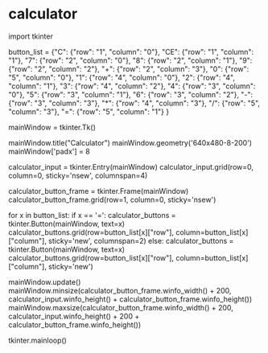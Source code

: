 # calculator
import tkinter

button_list = {"C": {"row": "1",
                     "column": "0"},
               "CE": {"row": "1",
                      "column": "1"},
               "7": {"row": "2",
                     "column": "0"},
               "8": {"row": "2",
                     "column": "1"},
               "9": {"row": "2",
                     "column": "2"},
               "+": {"row": "2",
                     "column": "3"},
               "0": {"row": "5",
                     "column": "0"},
               "1": {"row": "4",
                     "column": "0"},
               "2": {"row": "4",
                     "column": "1"},
               "3": {"row": "4",
                     "column": "2"},
               "4": {"row": "3",
                     "column": "0"},
               "5": {"row": "3",
                     "column": "1"},
               "6": {"row": "3",
                     "column": "2"},
               "-": {"row": "3",
                     "column": "3"},
               "*": {"row": "4",
                     "column": "3"},
               "/": {"row": "5",
                     "column": "3"},
               "=": {"row": "5",
                     "column": "1"}
               }

mainWindow = tkinter.Tk()

mainWindow.title("Calculator")
mainWindow.geometry('640x480-8-200')
mainWindow['padx'] = 8

calculator_input = tkinter.Entry(mainWindow)
calculator_input.grid(row=0, column=0, sticky='nsew', columnspan=4)

calculator_button_frame = tkinter.Frame(mainWindow)
calculator_button_frame.grid(row=1, column=0, sticky='nsew')

for x in button_list:
    if x == '=':
        calculator_buttons = tkinter.Button(mainWindow, text=x)
        calculator_buttons.grid(row=button_list[x]["row"], column=button_list[x]["column"], sticky='new', columnspan=2)
    else:
        calculator_buttons = tkinter.Button(mainWindow, text=x)
        calculator_buttons.grid(row=button_list[x]["row"], column=button_list[x]["column"], sticky='new')

mainWindow.update()
mainWindow.minsize(calculator_button_frame.winfo_width() + 200, calculator_input.winfo_height() +
                   calculator_button_frame.winfo_height())
mainWindow.maxsize(calculator_button_frame.winfo_width() + 200, calculator_input.winfo_height() + 200 +
                   calculator_button_frame.winfo_height())

tkinter.mainloop()
